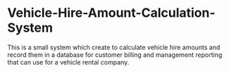 # Vehicle-Hire-Amount-Calculation-System
This is a small system which create to calculate vehicle hire amounts and record them in a database for customer billing and management reporting that can use for a vehicle rental company.
